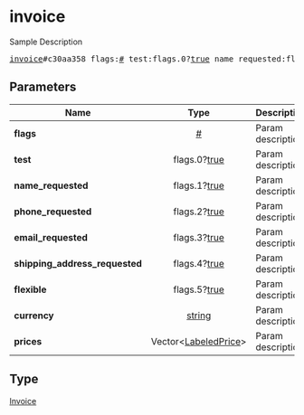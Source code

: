 # invoice

Sample Description

<pre>
<a href="../constructor/invoice.md">invoice</a>#c30aa358 flags:<a href="../type/#.md">#</a> test:flags.0?<a href="../type/true.md">true</a> name_requested:flags.1?<a href="../type/true.md">true</a> phone_requested:flags.2?<a href="../type/true.md">true</a> email_requested:flags.3?<a href="../type/true.md">true</a> shipping_address_requested:flags.4?<a href="../type/true.md">true</a> flexible:flags.5?<a href="../type/true.md">true</a> currency:<a href="../type/string.md">string</a> prices:Vector&lt;<a href="../type/LabeledPrice.md">LabeledPrice</a>&gt; = <a href="../type/Invoice.md">Invoice</a>;
</pre>
## Parameters

| Name | Type | Description |
|------|:----:|-------------|
| **flags** | <a href="../type/#.md">#</a> | Param description |
| **test** | flags.0?<a href="../type/true.md">true</a> | Param description |
| **name_requested** | flags.1?<a href="../type/true.md">true</a> | Param description |
| **phone_requested** | flags.2?<a href="../type/true.md">true</a> | Param description |
| **email_requested** | flags.3?<a href="../type/true.md">true</a> | Param description |
| **shipping_address_requested** | flags.4?<a href="../type/true.md">true</a> | Param description |
| **flexible** | flags.5?<a href="../type/true.md">true</a> | Param description |
| **currency** | <a href="../type/string.md">string</a> | Param description |
| **prices** | Vector&lt;<a href="../type/LabeledPrice.md">LabeledPrice</a>&gt; | Param description |

## Type

<a href="../type/Invoice.md">Invoice</a>
